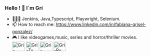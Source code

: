 ### Hello ! 👋 I´m Gri 

- 👩🏻‍💻 Jenkins, Java,Typescript, Playwright, Selenium.
- 📫 How to reach me: https://www.linkedin.com/in/fabiana-grisel-gonzalez/
- 🎮 I like videogames,music, series and horror/thriller movies.
  <div>
    <img align= "center" alt="Gri-Java" height="30" width="40" src="https://cdn.jsdelivr.net/gh/devicons/devicon/icons/java/java-plain.svg">
    <img align= "center" alt="Gri-Ty" height="30" width="40" src="https://cdn.jsdelivr.net/gh/devicons/devicon/icons/typescript/typescript-original.svg">
    <img align= "center" alt="Gri-Node" height="30" width="40" src= "https://cdn.jsdelivr.net/gh/devicons/devicon/icons/nodejs/nodejs-original-wordmark.svg">
    <img align= "center" alt="Gri-Py" height="30" width="40" src="https://cdn.jsdelivr.net/gh/devicons/devicon/icons/python/python-original.svg">
  </div>

